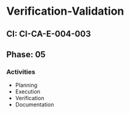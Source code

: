 # Verification-Validation

## CI: CI-CA-E-004-003
## Phase: 05

### Activities
- Planning
- Execution
- Verification
- Documentation
